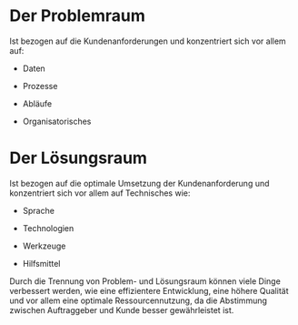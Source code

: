 # Der Problemraum
Ist bezogen auf die Kundenanforderungen und konzentriert sich vor allem auf:

* Daten

* Prozesse

* Abläufe

* Organisatorisches

# Der Lösungsraum
Ist bezogen auf die optimale Umsetzung der Kundenanforderung und konzentriert sich vor allem auf Technisches wie:

* Sprache

* Technologien

* Werkzeuge

* Hilfsmittel

Durch die Trennung von Problem- und Lösungsraum können viele Dinge verbessert werden, wie eine effizientere Entwicklung, eine höhere Qualität und vor allem eine optimale Ressourcennutzung, da die Abstimmung zwischen Auftraggeber und Kunde besser gewährleistet ist.

